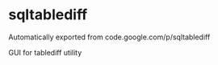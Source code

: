 # sqltablediff
Automatically exported from code.google.com/p/sqltablediff

GUI for tablediff utility
